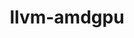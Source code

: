 ---
title: "llvm-amdgpu"
layout: cache
categories: [package, develop]
meta: {"versions": ["6.0.2", "6.1.0"], "compilers": ["gcc@=11.1.0"], "oss": ["ubuntu20.04"], "platforms": ["linux"], "targets": ["x86_64_v3"], "stacks": ["data-vis-sdk", "root"], "num_specs": 8, "num_specs_by_stack": {"root": 8, "data-vis-sdk": 8}}
spec_details: [{"hash": "suulun7ysh3iahrgkzj7fjkszio3mzub", "compiler": "gcc@=11.1.0", "versions": ["6.0.2"], "os": "ubuntu20.04", "platform": "linux", "target": "x86_64_v3", "variants": ["build_system=cmake", "build_type=Release", "generator=ninja", "~ipo", "~link_llvm_dylib", "~llvm_dylib", "patches=53f9500,b4774ca", "+rocm-device-libs"], "stacks": ["root", "data-vis-sdk"], "size": "-", "tarball": "https://binaries.spack.io/develop/build_cache/linux-ubuntu20.04-x86_64_v3/gcc-11.1.0/llvm-amdgpu-6.0.2/linux-ubuntu20.04-x86_64_v3-gcc-11.1.0-llvm-amdgpu-6.0.2-suulun7ysh3iahrgkzj7fjkszio3mzub.spack"}, {"hash": "iqhhufvpwtxxr2ytegzw2iqerghcnye5", "compiler": "gcc@=11.1.0", "versions": ["6.1.0"], "os": "ubuntu20.04", "platform": "linux", "target": "x86_64_v3", "variants": ["build_system=cmake", "build_type=Release", "generator=ninja", "~ipo", "~link_llvm_dylib", "~llvm_dylib", "patches=b4774ca", "+rocm-device-libs"], "stacks": ["root", "data-vis-sdk"], "size": "-", "tarball": "https://binaries.spack.io/develop/build_cache/linux-ubuntu20.04-x86_64_v3/gcc-11.1.0/llvm-amdgpu-6.1.0/linux-ubuntu20.04-x86_64_v3-gcc-11.1.0-llvm-amdgpu-6.1.0-iqhhufvpwtxxr2ytegzw2iqerghcnye5.spack"}, {"hash": "qmpxihjmx2ph7bbbjvuyokr43idhdx3w", "compiler": "gcc@=11.1.0", "versions": ["6.0.2"], "os": "ubuntu20.04", "platform": "linux", "target": "x86_64_v3", "variants": ["build_system=cmake", "build_type=Release", "generator=ninja", "~ipo", "~link_llvm_dylib", "~llvm_dylib", "patches=53f9500,b4774ca", "+rocm-device-libs"], "stacks": ["root", "data-vis-sdk"], "size": "-", "tarball": "https://binaries.spack.io/develop/build_cache/linux-ubuntu20.04-x86_64_v3/gcc-11.1.0/llvm-amdgpu-6.0.2/linux-ubuntu20.04-x86_64_v3-gcc-11.1.0-llvm-amdgpu-6.0.2-qmpxihjmx2ph7bbbjvuyokr43idhdx3w.spack"}, {"hash": "pbbfwg2gfrothn76mjr6orujsmf66hkh", "compiler": "gcc@=11.1.0", "versions": ["6.0.2"], "os": "ubuntu20.04", "platform": "linux", "target": "x86_64_v3", "variants": ["build_system=cmake", "build_type=Release", "generator=ninja", "~ipo", "~link_llvm_dylib", "~llvm_dylib", "patches=53f9500,b4774ca", "+rocm-device-libs"], "stacks": ["root", "data-vis-sdk"], "size": "-", "tarball": "https://binaries.spack.io/develop/build_cache/linux-ubuntu20.04-x86_64_v3/gcc-11.1.0/llvm-amdgpu-6.0.2/linux-ubuntu20.04-x86_64_v3-gcc-11.1.0-llvm-amdgpu-6.0.2-pbbfwg2gfrothn76mjr6orujsmf66hkh.spack"}, {"hash": "do3v7mflirdfefh6hlu4dzpcawidguzx", "compiler": "gcc@=11.1.0", "versions": ["6.0.2"], "os": "ubuntu20.04", "platform": "linux", "target": "x86_64_v3", "variants": ["build_system=cmake", "build_type=Release", "generator=ninja", "~ipo", "~link_llvm_dylib", "~llvm_dylib", "patches=53f9500,b4774ca", "+rocm-device-libs"], "stacks": ["root", "data-vis-sdk"], "size": "-", "tarball": "https://binaries.spack.io/develop/build_cache/linux-ubuntu20.04-x86_64_v3/gcc-11.1.0/llvm-amdgpu-6.0.2/linux-ubuntu20.04-x86_64_v3-gcc-11.1.0-llvm-amdgpu-6.0.2-do3v7mflirdfefh6hlu4dzpcawidguzx.spack"}, {"hash": "dog4qyeorlinzr3byoql5sp42vzl7tus", "compiler": "gcc@=11.1.0", "versions": ["6.0.2"], "os": "ubuntu20.04", "platform": "linux", "target": "x86_64_v3", "variants": ["build_system=cmake", "build_type=Release", "generator=ninja", "~ipo", "~link_llvm_dylib", "~llvm_dylib", "patches=53f9500,b4774ca", "+rocm-device-libs"], "stacks": ["root", "data-vis-sdk"], "size": "-", "tarball": "https://binaries.spack.io/develop/build_cache/linux-ubuntu20.04-x86_64_v3/gcc-11.1.0/llvm-amdgpu-6.0.2/linux-ubuntu20.04-x86_64_v3-gcc-11.1.0-llvm-amdgpu-6.0.2-dog4qyeorlinzr3byoql5sp42vzl7tus.spack"}, {"hash": "tfvqjrwrswfr7kots3bcoc3u2eg4udvg", "compiler": "gcc@=11.1.0", "versions": ["6.0.2"], "os": "ubuntu20.04", "platform": "linux", "target": "x86_64_v3", "variants": ["build_system=cmake", "build_type=Release", "generator=ninja", "~ipo", "~link_llvm_dylib", "~llvm_dylib", "patches=53f9500,b4774ca", "+rocm-device-libs"], "stacks": ["root", "data-vis-sdk"], "size": "-", "tarball": "https://binaries.spack.io/develop/build_cache/linux-ubuntu20.04-x86_64_v3/gcc-11.1.0/llvm-amdgpu-6.0.2/linux-ubuntu20.04-x86_64_v3-gcc-11.1.0-llvm-amdgpu-6.0.2-tfvqjrwrswfr7kots3bcoc3u2eg4udvg.spack"}, {"hash": "atty4xjp2j4kbv2vwf2czbbwrfp3dpba", "compiler": "gcc@=11.1.0", "versions": ["6.0.2"], "os": "ubuntu20.04", "platform": "linux", "target": "x86_64_v3", "variants": ["build_system=cmake", "build_type=Release", "generator=ninja", "~ipo", "~link_llvm_dylib", "~llvm_dylib", "patches=53f9500,b4774ca", "+rocm-device-libs"], "stacks": ["root", "data-vis-sdk"], "size": "-", "tarball": "https://binaries.spack.io/develop/build_cache/linux-ubuntu20.04-x86_64_v3/gcc-11.1.0/llvm-amdgpu-6.0.2/linux-ubuntu20.04-x86_64_v3-gcc-11.1.0-llvm-amdgpu-6.0.2-atty4xjp2j4kbv2vwf2czbbwrfp3dpba.spack"}]
---